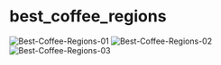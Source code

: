 # best_coffee_regions

<div style="display:inline;">
  <img src="https://i.postimg.cc/Xrn14vhD/Best-Coffee-Regions-01.png" alt="Best-Coffee-Regions-01"/>  
  <img src="https://i.postimg.cc/LJvCXpF4/Best-Coffee-Regions-02.png" alt="Best-Coffee-Regions-02"/>    
  <img src="https://i.postimg.cc/gwJMLTGV/Best-Coffee-Regions-03.png" alt="Best-Coffee-Regions-03"/>
</div>
